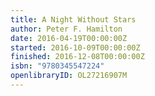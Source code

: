 ```yaml
---
title: A Night Without Stars
author: Peter F. Hamilton
date: 2016-04-19T00:00:00Z
started: 2016-10-09T00:00:00Z
finished: 2016-12-08T00:00:00Z
isbn: "9780345547224"
openlibraryID: OL27216907M
---
```


